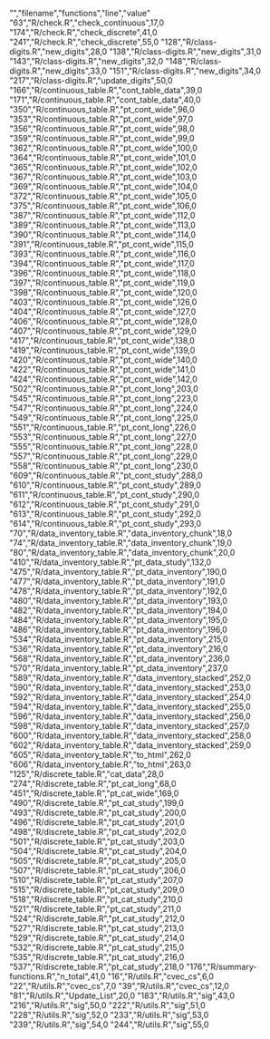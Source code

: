 "","filename","functions","line","value"
"63","R/check.R","check_continuous",17,0
"174","R/check.R","check_discrete",41,0
"241","R/check.R","check_discrete",55,0
"128","R/class-digits.R","new_digits",28,0
"138","R/class-digits.R","new_digits",31,0
"143","R/class-digits.R","new_digits",32,0
"148","R/class-digits.R","new_digits",33,0
"151","R/class-digits.R","new_digits",34,0
"217","R/class-digits.R","update_digits",50,0
"166","R/continuous_table.R","cont_table_data",39,0
"171","R/continuous_table.R","cont_table_data",40,0
"350","R/continuous_table.R","pt_cont_wide",96,0
"353","R/continuous_table.R","pt_cont_wide",97,0
"356","R/continuous_table.R","pt_cont_wide",98,0
"359","R/continuous_table.R","pt_cont_wide",99,0
"362","R/continuous_table.R","pt_cont_wide",100,0
"364","R/continuous_table.R","pt_cont_wide",101,0
"365","R/continuous_table.R","pt_cont_wide",102,0
"367","R/continuous_table.R","pt_cont_wide",103,0
"369","R/continuous_table.R","pt_cont_wide",104,0
"372","R/continuous_table.R","pt_cont_wide",105,0
"375","R/continuous_table.R","pt_cont_wide",106,0
"387","R/continuous_table.R","pt_cont_wide",112,0
"389","R/continuous_table.R","pt_cont_wide",113,0
"390","R/continuous_table.R","pt_cont_wide",114,0
"391","R/continuous_table.R","pt_cont_wide",115,0
"393","R/continuous_table.R","pt_cont_wide",116,0
"394","R/continuous_table.R","pt_cont_wide",117,0
"396","R/continuous_table.R","pt_cont_wide",118,0
"397","R/continuous_table.R","pt_cont_wide",119,0
"398","R/continuous_table.R","pt_cont_wide",120,0
"403","R/continuous_table.R","pt_cont_wide",126,0
"404","R/continuous_table.R","pt_cont_wide",127,0
"406","R/continuous_table.R","pt_cont_wide",128,0
"407","R/continuous_table.R","pt_cont_wide",129,0
"417","R/continuous_table.R","pt_cont_wide",138,0
"419","R/continuous_table.R","pt_cont_wide",139,0
"420","R/continuous_table.R","pt_cont_wide",140,0
"422","R/continuous_table.R","pt_cont_wide",141,0
"424","R/continuous_table.R","pt_cont_wide",142,0
"502","R/continuous_table.R","pt_cont_long",203,0
"545","R/continuous_table.R","pt_cont_long",223,0
"547","R/continuous_table.R","pt_cont_long",224,0
"549","R/continuous_table.R","pt_cont_long",225,0
"551","R/continuous_table.R","pt_cont_long",226,0
"553","R/continuous_table.R","pt_cont_long",227,0
"555","R/continuous_table.R","pt_cont_long",228,0
"557","R/continuous_table.R","pt_cont_long",229,0
"558","R/continuous_table.R","pt_cont_long",230,0
"609","R/continuous_table.R","pt_cont_study",288,0
"610","R/continuous_table.R","pt_cont_study",289,0
"611","R/continuous_table.R","pt_cont_study",290,0
"612","R/continuous_table.R","pt_cont_study",291,0
"613","R/continuous_table.R","pt_cont_study",292,0
"614","R/continuous_table.R","pt_cont_study",293,0
"70","R/data_inventory_table.R","data_inventory_chunk",18,0
"74","R/data_inventory_table.R","data_inventory_chunk",19,0
"80","R/data_inventory_table.R","data_inventory_chunk",20,0
"410","R/data_inventory_table.R","pt_data_study",132,0
"475","R/data_inventory_table.R","pt_data_inventory",190,0
"477","R/data_inventory_table.R","pt_data_inventory",191,0
"478","R/data_inventory_table.R","pt_data_inventory",192,0
"480","R/data_inventory_table.R","pt_data_inventory",193,0
"482","R/data_inventory_table.R","pt_data_inventory",194,0
"484","R/data_inventory_table.R","pt_data_inventory",195,0
"486","R/data_inventory_table.R","pt_data_inventory",196,0
"534","R/data_inventory_table.R","pt_data_inventory",215,0
"536","R/data_inventory_table.R","pt_data_inventory",216,0
"568","R/data_inventory_table.R","pt_data_inventory",236,0
"570","R/data_inventory_table.R","pt_data_inventory",237,0
"589","R/data_inventory_table.R","data_inventory_stacked",252,0
"590","R/data_inventory_table.R","data_inventory_stacked",253,0
"592","R/data_inventory_table.R","data_inventory_stacked",254,0
"594","R/data_inventory_table.R","data_inventory_stacked",255,0
"596","R/data_inventory_table.R","data_inventory_stacked",256,0
"598","R/data_inventory_table.R","data_inventory_stacked",257,0
"600","R/data_inventory_table.R","data_inventory_stacked",258,0
"602","R/data_inventory_table.R","data_inventory_stacked",259,0
"605","R/data_inventory_table.R","to_html",262,0
"606","R/data_inventory_table.R","to_html",263,0
"125","R/discrete_table.R","cat_data",28,0
"274","R/discrete_table.R","pt_cat_long",68,0
"451","R/discrete_table.R","pt_cat_wide",169,0
"490","R/discrete_table.R","pt_cat_study",199,0
"493","R/discrete_table.R","pt_cat_study",200,0
"496","R/discrete_table.R","pt_cat_study",201,0
"498","R/discrete_table.R","pt_cat_study",202,0
"501","R/discrete_table.R","pt_cat_study",203,0
"504","R/discrete_table.R","pt_cat_study",204,0
"505","R/discrete_table.R","pt_cat_study",205,0
"507","R/discrete_table.R","pt_cat_study",206,0
"510","R/discrete_table.R","pt_cat_study",207,0
"515","R/discrete_table.R","pt_cat_study",209,0
"518","R/discrete_table.R","pt_cat_study",210,0
"521","R/discrete_table.R","pt_cat_study",211,0
"524","R/discrete_table.R","pt_cat_study",212,0
"527","R/discrete_table.R","pt_cat_study",213,0
"529","R/discrete_table.R","pt_cat_study",214,0
"532","R/discrete_table.R","pt_cat_study",215,0
"535","R/discrete_table.R","pt_cat_study",216,0
"537","R/discrete_table.R","pt_cat_study",218,0
"176","R/summary-functions.R","n_total",41,0
"16","R/utils.R","cvec_cs",6,0
"22","R/utils.R","cvec_cs",7,0
"39","R/utils.R","cvec_cs",12,0
"81","R/utils.R","Update_List",20,0
"183","R/utils.R","sig",43,0
"216","R/utils.R","sig",50,0
"222","R/utils.R","sig",51,0
"228","R/utils.R","sig",52,0
"233","R/utils.R","sig",53,0
"239","R/utils.R","sig",54,0
"244","R/utils.R","sig",55,0
